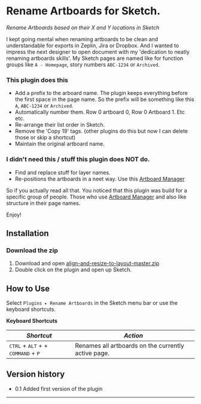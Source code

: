 # Rename Artboards for Sketch.
_Rename Artboards based on their X and Y locations in Sketch_

I kept going mental when renaming artboards to be clean and understandable for exports in Zeplin, Jira or Dropbox. And I wanted to impress the next designer to open document with my 'dedication to neatly renaming artboards skills'. My Sketch pages are named like for function groups like `A - Homepage`, story numbers `ABC-1234` or `Archived`.

### This plugin does this
- Add a prefix to the arboard name. The plugin keeps everything before the first space in the page name. So the prefix will be something like this `A`, `ABC-1234` or `Archived`.
- Automatically number them. Row 0 artboard 0, Row 0 Artboard 1. Etc etc.
- Re-arrange their list order in Sketch.
- Remove the 'Copy 19' tags. (other plugins do this but now I can delete those or skip a shortcut)
- Maintain the original artboard name.

### I didn't need this / stuff this plugin does NOT do.
- Find and replace stuff for layer names.
- Re-positions the artboards in a neet way. Use this [Artboard Manager](https://github.com/bomberstudios/artboard-manager)

So if you actually read all that. You noticed that this plugin was build for a specific group of people. Those who use [Artboard Manager](https://github.com/bomberstudios/artboard-manager) and also like structure in their page names.

Enjoy!



## Installation

### Download the zip
1. Download and open [align-and-resize-to-layout-master.zip](https://github.com/KevinvBre/sketch-rename-layers/archive/master.zip)
2. Double click on the plugin and open up Sketch.

## How to Use
Select `Plugins ▸ Rename Artboards` in the Sketch menu bar or use the keyboard shortcuts.

**Keyboard Shortcuts**

| *Shortcut*                                        | *Action*                          |
|---------------------------------------------------|-----------------------------------|
| <kbd>CTRL</kbd> + <kbd>ALT</kbd> + + <kbd>COMMAND</kbd> + <kbd>P</kbd> | Renames all artboards on the currently active page.



## Version history

* 0.1 Added first version of the plugin


---
